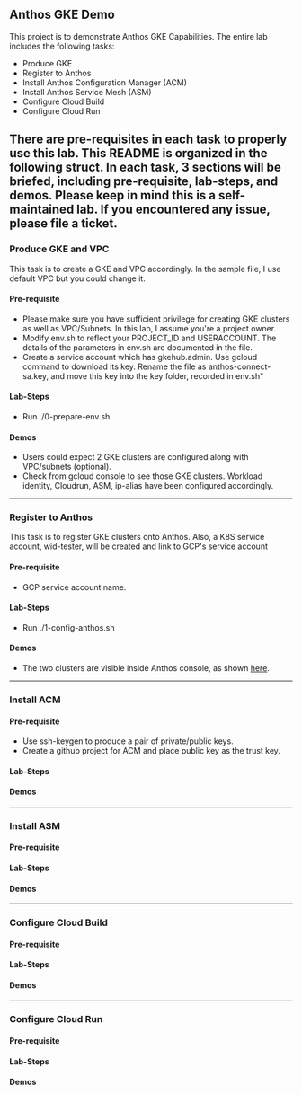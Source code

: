 ## Anthos GKE Demo
This project is to demonstrate Anthos GKE Capabilities. The entire lab includes the following tasks:
* Produce GKE
* Register to Anthos
* Install Anthos Configuration Manager (ACM)
* Install Anthos Service Mesh (ASM)
* Configure Cloud Build
* Configure Cloud Run

There are pre-requisites in each task to properly use this lab. This README is organized in the following struct. In each task, 3 sections will be briefed, including pre-requisite, lab-steps, and demos. Please keep in mind this is a self-maintained lab. If you encountered any issue, please file a ticket. 
---
### Produce GKE and VPC
This task is to create a GKE and VPC accordingly. In the sample file, I use default VPC but you could change it.
#### Pre-requisite
* Please make sure you have sufficient privilege for creating GKE clusters as well as VPC/Subnets. In this lab, I assume you're a project owner. 
* Modify env.sh to reflect your PROJECT_ID and USERACCOUNT. The details of the parameters in env.sh are documented in the file. 
* Create a service account which has gkehub.admin. Use gcloud command to download its key. Rename the file as anthos-connect-sa.key, and move this key into the key folder, recorded in env.sh"

#### Lab-Steps
* Run ./0-prepare-env.sh
#### Demos
* Users could expect 2 GKE clusters are configured along with VPC/subnets (optional). 
* Check from gcloud console to see those GKE clusters. Workload identity, Cloudrun, ASM, ip-alias have been configured accordingly. 
---
### Register to Anthos
This task is to register GKE clusters onto Anthos. Also, a K8S service account, wid-tester, will be created and link to GCP's service account 
#### Pre-requisite
* GCP service account name. 
#### Lab-Steps
* Run ./1-config-anthos.sh
#### Demos
* The two clusters are visible inside Anthos console, as shown [here](images/after-register.png).
---
### Install ACM
#### Pre-requisite
* Use ssh-keygen to produce a pair of private/public keys. 
* Create a github project for ACM and place public key as the trust key. 
#### Lab-Steps
#### Demos
---
### Install ASM
#### Pre-requisite
#### Lab-Steps
#### Demos
---
### Configure Cloud Build
#### Pre-requisite
#### Lab-Steps
#### Demos
---
### Configure Cloud Run
#### Pre-requisite
#### Lab-Steps
#### Demos

